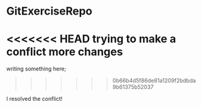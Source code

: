 # GitExerciseRepo
<<<<<<< HEAD
trying to make a conflict
more changes
=======
writing something here;
>>>>>>> 0b66b4d5f86de81a1209f2bdbda9b61375b52037

I resolved the conflict!
